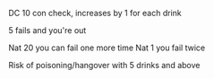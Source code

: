 DC 10 con check, increases by 1 for each drink 

5 fails and you're out 

Nat 20 you can fail one more time 
Nat 1 you fail twice

Risk of poisoning/hangover with 5 drinks and above 
